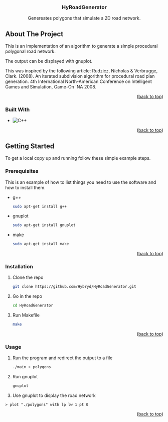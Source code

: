 
<a name="readme-top"></a>



<!-- PROJECT LOGO -->
<br />
<div align="center">
  

<h3 align="center">HyRoadGenerator</h3>

  <p align="center">
    Genereates polygons that simulate a 2D road network.
    
  </p>
</div>







<!-- ABOUT THE PROJECT -->
## About The Project


This is an implementation of an algorithm to generate a simple procedural polygonal road network.

The output can be displayed with gnuplot.

This was inspired by the following article: Rudzicz, Nicholas & Verbrugge, Clark. (2008). An iterated subdivision algorithm for procedural road plan generation. 4th International North-American Conference on Intelligent Games and Simulation, Game-On 'NA 2008. 

<p align="right">(<a href="#readme-top">back to top</a>)</p>



### Built With

* ![C++][C++]


<p align="right">(<a href="#readme-top">back to top</a>)</p>



<!-- GETTING STARTED -->
## Getting Started

To get a local copy up and running follow these simple example steps.

### Prerequisites

This is an example of how to list things you need to use the software and how to install them.

* g++
  ```sh
  sudo apt-get install g++
  ```
* gnuplot
  ```sh
  sudo apt-get install gnuplot
  ```
* make
  ```sh
  sudo apt-get install make
  ```


<p align="right">(<a href="#readme-top">back to top</a>)</p>

### Installation

1. Clone the repo
   ```sh
   git clone https://github.com/Hybryd/HyRoadGenerator.git
   ```
2. Go in the repo
    ```sh
    cd HyRoadGenerator
    ```
3. Run Makefile
   ```sh
   make
   ```

<p align="right">(<a href="#readme-top">back to top</a>)</p>

### Usage

1. Run the program and redirect the output to a file
   ```sh
   ./main > polygons
   ```
2. Run gnuplot
   ```sh
   gnuplot
   ```
3. Use gnuplot to display the road network
  ```gnuplot
  > plot "./polygons" with lp lw 1 pt 0
  ```

<p align="right">(<a href="#readme-top">back to top</a>)</p>





<!-- MARKDOWN LINKS & IMAGES -->
<!-- https://www.markdownguide.org/basic-syntax/#reference-style-links -->

[C++]: https://img.shields.io/badge/g++-9.4.0-blue.svg?style=flat&logo=g%2B%2B

